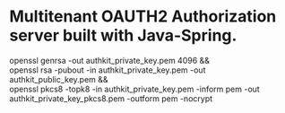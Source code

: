 # Multitenant OAUTH2 Authorization server built with Java-Spring.

openssl genrsa -out authkit_private_key.pem 4096 && \
openssl rsa -pubout -in authkit_private_key.pem -out authkit_public_key.pem && \
openssl pkcs8 -topk8 -in authkit_private_key.pem -inform pem -out authkit_private_key_pkcs8.pem -outform pem -nocrypt
